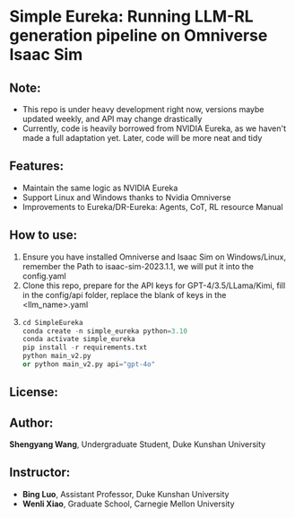 # Simple Eureka: Running LLM-RL generation pipeline on Omniverse Isaac Sim

## Note:
- This repo is under heavy development right now, versions maybe updated weekly, and API may change drastically
- Currently, code is heavily borrowed from NVIDIA Eureka, as we haven't made a full adaptation yet. Later, code will be more neat and tidy

## Features:
- Maintain the same logic as NVIDIA Eureka
- Support Linux and Windows thanks to Nvidia Omniverse
- Improvements to Eureka/DR-Eureka: Agents, CoT, RL resource Manual

## How to use:
1. Ensure you have installed Omniverse and Isaac Sim on Windows/Linux, remember the Path to isaac-sim-2023.1.1, we will put it into the config.yaml
2. Clone this repo, prepare for the API keys for GPT-4/3.5/LLama/Kimi, fill in the config/api folder, replace the blank of keys in the <llm_name>.yaml
3. ```python
   cd SimpleEureka
   conda create -n simple_eureka python=3.10
   conda activate simple_eureka
   pip install -r requirements.txt
   python main_v2.py
   or python main_v2.py api="gpt-4o"

## License:

## Author:
**Shengyang Wang**, Undergraduate Student, Duke Kunshan University
## Instructor:
- **Bing Luo**, Assistant Professor, Duke Kunshan University
- **Wenli Xiao**, Graduate School, Carnegie Mellon University
